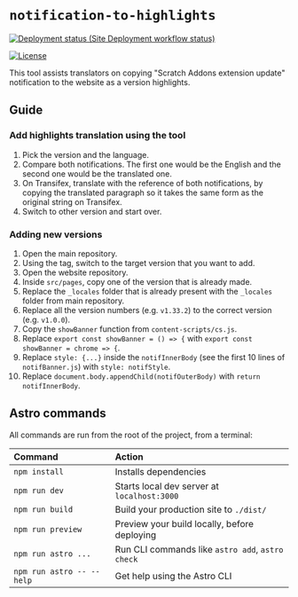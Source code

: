 # `notification-to-highlights`

[![Deployment status (Site Deployment workflow status)](https://img.shields.io/github/actions/workflow/status/ScratchAddons/notification-to-highlights/deploy.yml?label=deploy&style=flat-square)](https://github.com/ScratchAddons/website-v2/actions/workflows/deploy.yml)
<!-- [![Website: scratchaddons.com](https://img.shields.io/badge/website-scratchaddons.com-ff7b26.svg?style=flat-square)](https://scratchaddons.com) -->
[![License](https://img.shields.io/github/license/ScratchAddons/website-v2?style=flat-square)](https://github.com/ScratchAddons/notification-to-highlights/blob/master/LICENSE)

This tool assists translators on copying "Scratch Addons extension update" notification to the website as a version highlights.

## Guide

### Add highlights translation using the tool

1. Pick the version and the language.
2. Compare both notifications. The first one would be the English and the second one would be the translated one.
3. On Transifex, translate with the reference of both notifications, by copying the translated paragraph so it takes the same form as the original string on Transifex.
4. Switch to other version and start over. 

### Adding new versions

1. Open the main repository.
2. Using the tag, switch to the target version that you want to add.
3. Open the website repository.
4. Inside `src/pages`, copy one of the version that is already made.
5. Replace the `_locales` folder that is already present with the `_locales` folder from main repository.
7. Replace all the version numbers (e.g. `v1.33.2`) to the correct version (e.g. `v1.0.0`).
8. Copy the `showBanner` function from `content-scripts/cs.js`.
9. Replace `export const showBanner = () => {` with `export const showBanner = chrome => {`.
10. Replace `style: {...}` inside the `notifInnerBody` (see the first 10 lines of `notifBanner.js`) with `style: notifStyle`.
11. Replace `document.body.appendChild(notifOuterBody)` with `return notifInnerBody`.

## Astro commands

All commands are run from the root of the project, from a terminal:

| Command                   | Action                                           |
| :------------------------ | :----------------------------------------------- |
| `npm install`             | Installs dependencies                            |
| `npm run dev`             | Starts local dev server at `localhost:3000`      |
| `npm run build`           | Build your production site to `./dist/`          |
| `npm run preview`         | Preview your build locally, before deploying     |
| `npm run astro ...`       | Run CLI commands like `astro add`, `astro check` |
| `npm run astro -- --help` | Get help using the Astro CLI                     |

